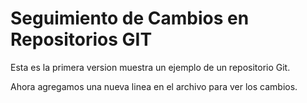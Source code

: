 # Seguimiento de Cambios en Repositorios GIT


Esta es la primera version muestra un ejemplo de un repositorio Git.



Ahora agregamos una nueva linea en el archivo para ver los cambios.

